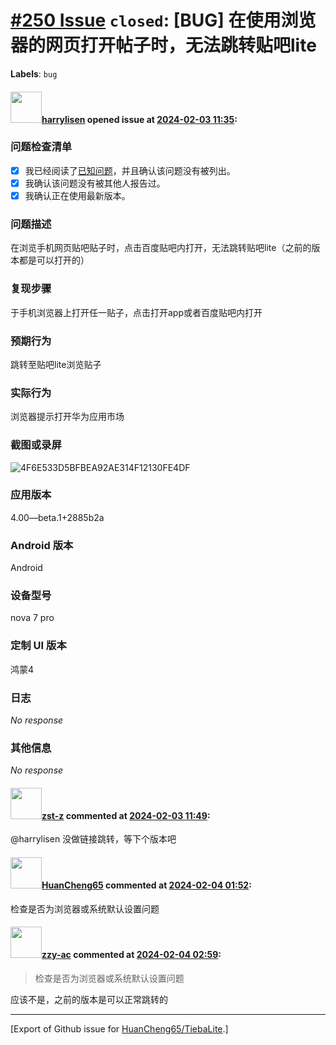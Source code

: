 # [\#250 Issue](https://github.com/HuanCheng65/TiebaLite/issues/250) `closed`: [BUG] 在使用浏览器的网页打开帖子时，无法跳转贴吧lite
**Labels**: `bug`


#### <img src="https://avatars.githubusercontent.com/u/46640121?v=4" width="50">[harrylisen](https://github.com/harrylisen) opened issue at [2024-02-03 11:35](https://github.com/HuanCheng65/TiebaLite/issues/250):

### 问题检查清单

- [X] 我已经阅读了[已知问题](https://github.com/HuanCheng65/TiebaLite/discussions/214)，并且确认该问题没有被列出。
- [X] 我确认该问题没有被其他人报告过。
- [X] 我确认正在使用最新版本。

### 问题描述

在浏览手机网页贴吧贴子时，点击百度贴吧内打开，无法跳转贴吧lite（之前的版本都是可以打开的）

### 复现步骤

于手机浏览器上打开任一贴子，点击打开app或者百度贴吧内打开

### 预期行为

跳转至贴吧lite浏览贴子

### 实际行为

浏览器提示打开华为应用市场

### 截图或录屏

![4F6E533D5BFBEA92AE314F12130FE4DF](https://github.com/HuanCheng65/TiebaLite/assets/46640121/e63e627e-1482-4e91-87cc-76be606bcf79)


### 应用版本

4.00—beta.1+2885b2a

### Android 版本

Android

### 设备型号

nova 7 pro

### 定制 UI 版本

鸿蒙4

### 日志

_No response_

### 其他信息

_No response_

#### <img src="https://avatars.githubusercontent.com/u/64670945?v=4" width="50">[zst-z](https://github.com/zst-z) commented at [2024-02-03 11:49](https://github.com/HuanCheng65/TiebaLite/issues/250#issuecomment-1925296456):

@harrylisen 没做链接跳转，等下个版本吧

#### <img src="https://avatars.githubusercontent.com/u/22636177?u=5e5e656c62ba51f1661d80a6a0fd9ec098e5023b&v=4" width="50">[HuanCheng65](https://github.com/HuanCheng65) commented at [2024-02-04 01:52](https://github.com/HuanCheng65/TiebaLite/issues/250#issuecomment-1925544165):

检查是否为浏览器或系统默认设置问题

#### <img src="https://avatars.githubusercontent.com/u/74285757?v=4" width="50">[zzy-ac](https://github.com/zzy-ac) commented at [2024-02-04 02:59](https://github.com/HuanCheng65/TiebaLite/issues/250#issuecomment-1925560880):

> 检查是否为浏览器或系统默认设置问题

应该不是，之前的版本是可以正常跳转的


-------------------------------------------------------------------------------



[Export of Github issue for [HuanCheng65/TiebaLite](https://github.com/HuanCheng65/TiebaLite).]
